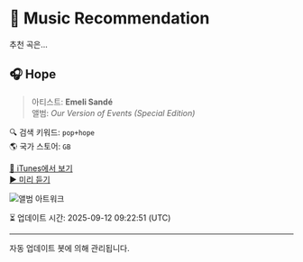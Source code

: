 
# 🎵 Music Recommendation

추천 곡은...

## 🎧 Hope  
> 아티스트: **Emeli Sandé**  
> 앨범: _Our Version of Events (Special Edition)_  

🔍 검색 키워드: `pop+hope`  
🌎 국가 스토어: `GB`

[🔗 iTunes에서 보기](https://music.apple.com/gb/album/hope/724605000?i=724605960&uo=4)  
[▶️ 미리 듣기](https://audio-ssl.itunes.apple.com/itunes-assets/AudioPreview122/v4/15/3b/a1/153ba172-2d82-dc5f-79f5-eeca27938d73/mzaf_9569965982568099792.plus.aac.p.m4a)

![앨범 아트워크](https://is1-ssl.mzstatic.com/image/thumb/Music124/v4/f7/96/25/f796253e-839b-79b4-a2a0-67fa78e029c9/13ULAIM77159.rgb.jpg/100x100bb.jpg)

⏳ 업데이트 시간: 2025-09-12 09:22:51 (UTC)

---
자동 업데이트 봇에 의해 관리됩니다.
